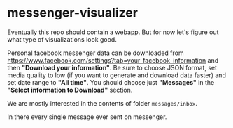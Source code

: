 # messenger-visualizer

Eventually this repo should contain a webapp. But for now let's figure out what type of visualizations look good.

Personal facebook messenger data can be downloaded from https://www.facebook.com/settings?tab=your_facebook_information and then <b>"Download your information"</b>. Be sure to choose JSON format, set media quality to low (if you want to generate and download data faster) and set date range to <b>"All time"</b>. You should choose just <b>"Messages"</b> in the <b>"Select information to Download"</b> section.

We are mostly interested in the contents of folder ```messages/inbox```.

In there every single message ever sent on messenger.
